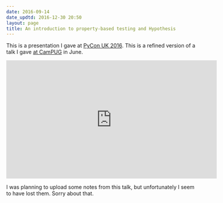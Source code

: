 ```yaml
---
date: 2016-09-14
date_updtd: 2016-12-30 20:50
layout: page
title: An introduction to property-based testing and Hypothesis
---
```


This is a presentation I gave at [PyCon&nbsp;UK&nbsp;2016](http://2016.pyconuk.org).
This is a refined version of a talk I gave [at CamPUG](/2016/06/hypothesis-intro/) in June.

<iframe width="560" height="315" src="https://www.youtube.com/embed/fhFXg2f9D2A" frameborder="0" allowfullscreen></iframe>

I was planning to upload some notes from this talk, but unfortunately I seem to have lost them.
Sorry about that.

